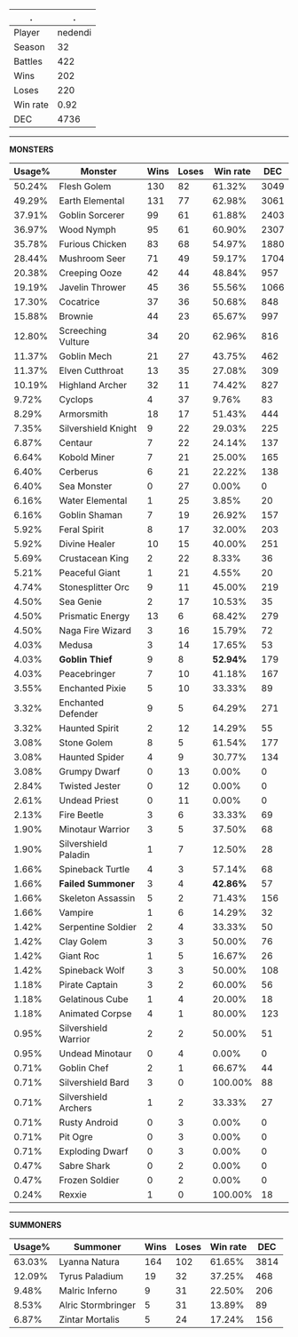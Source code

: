 .|.
|-|-
Player|nedendi
Season|32
Battles|422
Wins|202
Loses|220
Win rate|0.92
DEC|4736

---
**MONSTERS**

Usage%|Monster|Wins|Loses|Win rate|DEC|
-|-|-|-|-|-|
50.24%|Flesh Golem|130|82|61.32%|3049|
49.29%|Earth Elemental|131|77|62.98%|3061|
37.91%|Goblin Sorcerer|99|61|61.88%|2403|
36.97%|Wood Nymph|95|61|60.90%|2307|
35.78%|Furious Chicken|83|68|54.97%|1880|
28.44%|Mushroom Seer|71|49|59.17%|1704|
20.38%|Creeping Ooze|42|44|48.84%|957|
19.19%|Javelin Thrower|45|36|55.56%|1066|
17.30%|Cocatrice|37|36|50.68%|848|
15.88%|Brownie|44|23|65.67%|997|
12.80%|Screeching Vulture|34|20|62.96%|816|
11.37%|Goblin Mech|21|27|43.75%|462|
11.37%|Elven Cutthroat|13|35|27.08%|309|
10.19%|Highland Archer|32|11|74.42%|827|
9.72%|Cyclops|4|37|9.76%|83|
8.29%|Armorsmith|18|17|51.43%|444|
7.35%|Silvershield Knight|9|22|29.03%|225|
6.87%|Centaur|7|22|24.14%|137|
6.64%|Kobold Miner|7|21|25.00%|165|
6.40%|Cerberus|6|21|22.22%|138|
6.40%|Sea Monster|0|27|0.00%|0|
6.16%|Water Elemental|1|25|3.85%|20|
6.16%|Goblin Shaman|7|19|26.92%|157|
5.92%|Feral Spirit|8|17|32.00%|203|
5.92%|Divine Healer|10|15|40.00%|251|
5.69%|Crustacean King|2|22|8.33%|36|
5.21%|Peaceful Giant|1|21|4.55%|20|
4.74%|Stonesplitter Orc|9|11|45.00%|219|
4.50%|Sea Genie|2|17|10.53%|35|
4.50%|Prismatic Energy|13|6|68.42%|279|
4.50%|Naga Fire Wizard|3|16|15.79%|72|
4.03%|Medusa|3|14|17.65%|53|
4.03%|**Goblin Thief**|9|8|**52.94%**|179|
4.03%|Peacebringer|7|10|41.18%|167|
3.55%|Enchanted Pixie|5|10|33.33%|89|
3.32%|Enchanted Defender|9|5|64.29%|271|
3.32%|Haunted Spirit|2|12|14.29%|55|
3.08%|Stone Golem|8|5|61.54%|177|
3.08%|Haunted Spider|4|9|30.77%|134|
3.08%|Grumpy Dwarf|0|13|0.00%|0|
2.84%|Twisted Jester|0|12|0.00%|0|
2.61%|Undead Priest|0|11|0.00%|0|
2.13%|Fire Beetle|3|6|33.33%|69|
1.90%|Minotaur Warrior|3|5|37.50%|68|
1.90%|Silvershield Paladin|1|7|12.50%|28|
1.66%|Spineback Turtle|4|3|57.14%|68|
1.66%|**Failed Summoner**|3|4|**42.86%**|57|
1.66%|Skeleton Assassin|5|2|71.43%|156|
1.66%|Vampire|1|6|14.29%|32|
1.42%|Serpentine Soldier|2|4|33.33%|50|
1.42%|Clay Golem|3|3|50.00%|76|
1.42%|Giant Roc|1|5|16.67%|26|
1.42%|Spineback Wolf|3|3|50.00%|108|
1.18%|Pirate Captain|3|2|60.00%|56|
1.18%|Gelatinous Cube|1|4|20.00%|18|
1.18%|Animated Corpse|4|1|80.00%|123|
0.95%|Silvershield Warrior|2|2|50.00%|51|
0.95%|Undead Minotaur|0|4|0.00%|0|
0.71%|Goblin Chef|2|1|66.67%|44|
0.71%|Silvershield Bard|3|0|100.00%|88|
0.71%|Silvershield Archers|1|2|33.33%|27|
0.71%|Rusty Android|0|3|0.00%|0|
0.71%|Pit Ogre|0|3|0.00%|0|
0.71%|Exploding Dwarf|0|3|0.00%|0|
0.47%|Sabre Shark|0|2|0.00%|0|
0.47%|Frozen Soldier|0|2|0.00%|0|
0.24%|Rexxie|1|0|100.00%|18|

---
**SUMMONERS**

Usage%|Summoner|Wins|Loses|Win rate|DEC|
-|-|-|-|-|-|
63.03%|Lyanna Natura|164|102|61.65%|3814|
12.09%|Tyrus Paladium|19|32|37.25%|468|
9.48%|Malric Inferno|9|31|22.50%|206|
8.53%|Alric Stormbringer|5|31|13.89%|89|
6.87%|Zintar Mortalis|5|24|17.24%|156|
